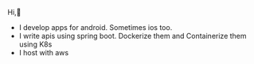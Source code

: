 Hi,👋

 - I develop apps for android. Sometimes ios too.
 - I write apis using spring boot. Dockerize them and Containerize them using K8s
 - I host with aws


